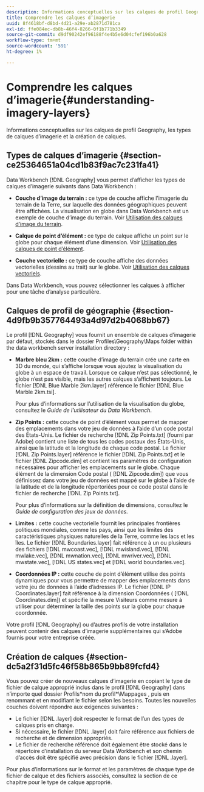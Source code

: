 ```yaml
---
description: Informations conceptuelles sur les calques de profil Geography, les types de calques d’imagerie et la création de calques.
title: Comprendre les calques d’imagerie
uuid: 8f4618bf-d8bd-4d21-a29e-ab2871d781ca
exl-id: ffe084ec-db8b-46f4-8266-0f1b771b3349
source-git-commit: d9df90242ef96188f4e4b5e6d04cfef196b0a628
workflow-type: tm+mt
source-wordcount: '591'
ht-degree: 1%

---
```


# Comprendre les calques d’imagerie{#understanding-imagery-layers}

Informations conceptuelles sur les calques de profil Geography, les types de calques d’imagerie et la création de calques.

## Types de calques d’imagerie {#section-ce25364651a04cd1b83f9ac7c231fa41}

Data Workbench [!DNL Geography] vous permet d’afficher les types de calques d’imagerie suivants dans Data Workbench :

* **Couche d’image du terrain :** ce type de couche affiche l’imagerie du terrain de la Terre, sur laquelle des données géographiques peuvent être affichées. La visualisation en globe dans Data Workbench est un exemple de couche d’image du terrain. Voir [Utilisation des calques d’image du terrain](../../../home/c-geo-oview/c-wk-img-lyrs/c-trn-img-lyrs/c-trn-img-lyrs.md#concept-8a0a16013e824ac29f35a0349b5d8ccf).

* **Calque de point d’élément :**  ce type de calque affiche un point sur le globe pour chaque élément d’une dimension. Voir [Utilisation des calques de point d’élément](../../../home/c-geo-oview/c-wk-img-lyrs/c-elmt-pt-lyrs/c-elmt-pt-lyrs.md#concept-52b3262ab4e042a18956be8809638af9).

* **Couche vectorielle :** ce type de couche affiche des données vectorielles (dessins au trait) sur le globe. Voir [Utilisation des calques vectoriels](../../../home/c-geo-oview/c-wk-img-lyrs/c-wk-vctr-lyrs/c-wk-vctr-lyrs.md#concept-a2c9e8155f554cbe96ee3aaf44f2d620).

Dans Data Workbench, vous pouvez sélectionner les calques à afficher pour une tâche d’analyse particulière.

## Calques de profil de géographie {#section-4d9fb9b357764493a4d97d2b4068bb67}

Le profil [!DNL Geography] vous fournit un ensemble de calques d’imagerie par défaut, stockés dans le dossier Profiles\Geography\Maps folder within the data workbench server installation directory :

* **Marbre bleu 2km :** cette couche d’image du terrain crée une carte en 3D du monde, qui s’affiche lorsque vous ajoutez la visualisation du globe à un espace de travail. Lorsque ce calque n’est pas sélectionné, le globe n’est pas visible, mais les autres calques s’affichent toujours. Le fichier [!DNL Blue Marble 2km.layer] référence le fichier [!DNL Blue Marble 2km.tsi].

   Pour plus d’informations sur l’utilisation de la visualisation du globe, consultez le *Guide de l’utilisateur du Data Workbench*.

* **Zip Points :** cette couche de point d’élément vous permet de mapper des emplacements dans votre jeu de données à l’aide d’un code postal des États-Unis. Le fichier de recherche [!DNL Zip Points.txt] (fourni par Adobe) contient une liste de tous les codes postaux des États-Unis, ainsi que la latitude et la longitude de chaque code postal. Le fichier [!DNL Zip Points.layer] référence le fichier [!DNL Zip Points.txt] et le fichier [!DNL Zipcode.dim] et contient les paramètres de configuration nécessaires pour afficher les emplacements sur le globe. Chaque élément de la dimension Code postal ( [!DNL Zipcode.dim]) que vous définissez dans votre jeu de données est mappé sur le globe à l’aide de la latitude et de la longitude répertoriées pour ce code postal dans le fichier de recherche [!DNL Zip Points.txt].

   Pour plus d’informations sur la définition de dimensions, consultez le *Guide de configuration des jeux de données.*

* **Limites :** cette couche vectorielle fournit les principales frontières politiques mondiales, comme les pays, ainsi que les limites des caractéristiques physiques naturelles de la Terre, comme les lacs et les îles. Le fichier [!DNL Boundaries.layer] fait référence à un ou plusieurs des fichiers [!DNL mwcoast.vec], [!DNL mwisland.vec], [!DNL mwlake.vec], [!DNL mwnation.vec], [!DNL mwriver.vec], [!DNL mwstate.vec], [!DNL US states.vec] et [!DNL world boundaries.vec].

* **Coordonnées IP :** cette couche de point d’élément utilise des points dynamiques pour vous permettre de mapper des emplacements dans votre jeu de données à l’aide d’adresses IP. Le fichier [!DNL IP Coordinates.layer] fait référence à la dimension Coordonnées ( [!DNL Coordinates.dim]) et spécifie la mesure Visiteurs comme mesure à utiliser pour déterminer la taille des points sur la globe pour chaque coordonnée.

Votre profil [!DNL Geography] ou d’autres profils de votre installation peuvent contenir des calques d’imagerie supplémentaires qui s’Adobe fournis pour votre entreprise créée.

## Création de calques {#section-dc5a2f31d5fc46f58b865b9bb89fcfd4}

Vous pouvez créer de nouveaux calques d’imagerie en copiant le type de fichier de calque approprié inclus dans le profil [!DNL Geography] dans n’importe quel dossier Profils\*nom du profil*\Mappages , puis en renommant et en modifiant le fichier selon les besoins. Toutes les nouvelles couches doivent répondre aux exigences suivantes :

* Le fichier [!DNL .layer] doit respecter le format de l’un des types de calques pris en charge.
* Si nécessaire, le fichier [!DNL .layer] doit faire référence aux fichiers de recherche et de dimension appropriés.
* Le fichier de recherche référencé doit également être stocké dans le répertoire d’installation du serveur Data Workbench et son chemin d’accès doit être spécifié avec précision dans le fichier [!DNL .layer].

Pour plus d’informations sur le format et les paramètres de chaque type de fichier de calque et des fichiers associés, consultez la section de ce chapitre pour le type de calque approprié.
